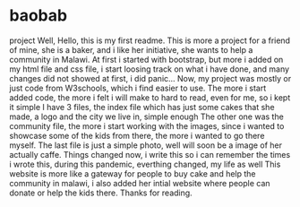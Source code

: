 # baobab
project
Well, Hello, this is my first readme.
This is more a project for a friend of mine, she is a baker, and i like her initiative, she wants to help a community in Malawi.
At first i started with bootstrap, but more i added on my html file and css file, i start loosing track on what i have done, and many changes did not showed at first, i did panic...
Now, my project was mostly or just code from W3schools, which i find easier to use.
The more i start added code, the more i felt i will make to hard to read, even for me, so i kept it simple
I have 3 files, the index file which has just some cakes that she made, a logo and the city we live in, simple enough
The other one was the community file, the more i start working with the images, since i wanted to showcase some of the kids from there, the more i wanted to go there myself.
The last file is just a simple photo, well will soon be a image of her actually caffe.
Things changed now, i write this so i can remember the times i wrote this, during this pandemic, everthing changed, my life as well
This website is more like a gateway for people to buy cake and help the community in malawi, i also added her intial website where people can donate or help the kids there.
Thanks for reading.

